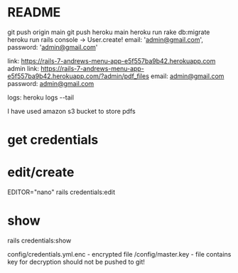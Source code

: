 # README

git push origin main
git push heroku main
heroku run rake db:migrate
heroku run rails console
-> User.create! email: 'admin@gmail.com', password: 'admin@gmail.com'

link: https://rails-7-andrews-menu-app-e5f557ba9b42.herokuapp.com
admin link: https://rails-7-andrews-menu-app-e5f557ba9b42.herokuapp.com/?admin/pdf_files
email: admin@gmail.com
password: admin@gmail.com

logs: heroku logs --tail

I have used amazon s3 bucket to store pdfs

# get credentials

# edit/create
EDITOR="nano" rails credentials:edit
# show
rails credentials:show

config/credentials.yml.enc - encrypted file
/config/master.key - file contains key for decryption should not be pushed to git! 